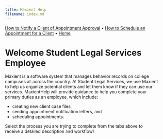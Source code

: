 ```yaml
---
title: Maxient Help
filename: index.md 
--- 
```

[How to Notify a Client of Appointment Approval](https://maxienthelp.wordpress.com/how-to-schedule-an-appointment-for-a-client/)        •     [How to Schedule an Appointment for a Client](https://maxienthelp.wordpress.com/how-to-schedule-an-appointment-for-a-client/) • [Home](https://hicketay.github.io/Maxient-Help/)
# Welcome Student Legal Services Employee

Maxient is a software system that manages behavior records on college campuses all across the country. At Student Legal Services, we use Maxient to help us organize potential clients and let them know if they can use our services. MaxientHelp will provide guidance to help you complete your primary duties as an employee, which include:

- creating new client case files,
- sending appointment notification letters, and
- scheduling appointments.

Select the process you are trying to complete from the tabs above to receive a detailed description and workflow!

